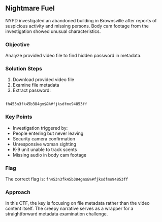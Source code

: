 ## Nightmare Fuel

NYPD investigated an abandoned building in Brownsville after reports of suspicious activity and missing persons. Body cam footage from the investigation showed unusual characteristics.

### Objective

Analyze provided video file to find hidden password in metadata.

### Solution Steps

1. Download provided video file  
2. Examine file metadata  
3. Extract password:

```

fh453n3fk45b384gm$&%#fjksdfmo94853ff
```

### Key Points

* Investigation triggered by:  
* People entering but never leaving  
* Security camera confirmation  
* Unresponsive woman sighting  
* K-9 unit unable to track scents  
* Missing audio in body cam footage

### Flag

The correct flag is: `fh453n3fk45b384gm$&%#fjksdfmo94853ff`

### Approach

In this CTF, the key is focusing on file metadata rather than the video content itself. The creepy narrative serves as a wrapper for a straightforward metadata examination challenge.


